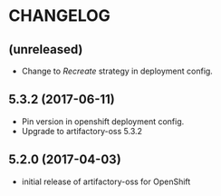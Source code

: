 # CHANGELOG

(unreleased)
------------

- Change to *Recreate* strategy in deployment config.


5.3.2 (2017-06-11)
------------------

- Pin version in openshift deployment config.
- Upgrade to artifactory-oss 5.3.2


5.2.0 (2017-04-03)
------------------

- initial release of artifactory-oss for OpenShift
